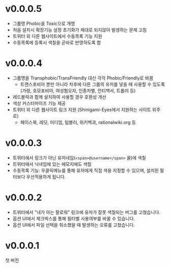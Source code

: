 v0.0.0.5
=====
* 그룹명 Phobic을 Toxic으로 개명
* 처음 설치시 확장기능 설정 초기화가 제대로 되지않아 발생하는 문제 고침
* 트위터 외 다른 웹사이트에서 수동목록 기능 지원
* 수동목록에 등록시 색칠을 곧바로 반영하도록 함

v0.0.0.4
=====
* 그룹명을 Transphobic/TransFriendly 대신 각각 Phobic/Friendly로 바꿈
  * 트랜스포비아 뿐만 아니라 차후에 다른 그룹의 유저를 넣을 때 사용할 수 있도록 (가령, 호모포비아, 여성혐오자, 인종차별, 안티백서, 트롤러 등)
* 레드블락과 함께 설치하여 사용할 경우 호환성 개선
* 색상 커스터마이즈 기능 제공
* 트위터 외 다른 웹사이트 링크 지원 (Shinigami-Eyes에서 지원하는 사이트 위주로)
  * 페이스북, 레딧, 미디엄, 텀블러, 위키백과, rationalwiki.org 등

v0.0.0.3
=====
* 트위터에서 링크가 아닌 유저네임(`<span>@username</span>` 꼴)에 색칠
* 트위터에서 닉네임에 있는 에모지에도 색칠
* 수동목록 기능: 우클릭메뉴를 통해 유저에게 직접 색을 지정할 수 있으며, 설치된 필터보다 우선적용하게 됩니다.

v0.0.0.2
=====

* 트위터에서 "내가 아는 팔로워" 링크에 유저가 잘못 색칠되는 버그를 고쳤습니다.
* 옵션 UI에서 체크박스를 통해 필터별 사용여부를 바꿀 수 있습니다.
* 옵션 UI에서 파일 선택을 취소했을 때 발생하는 오류를 고쳤습니다.

v0.0.0.1
=====

첫 버전
